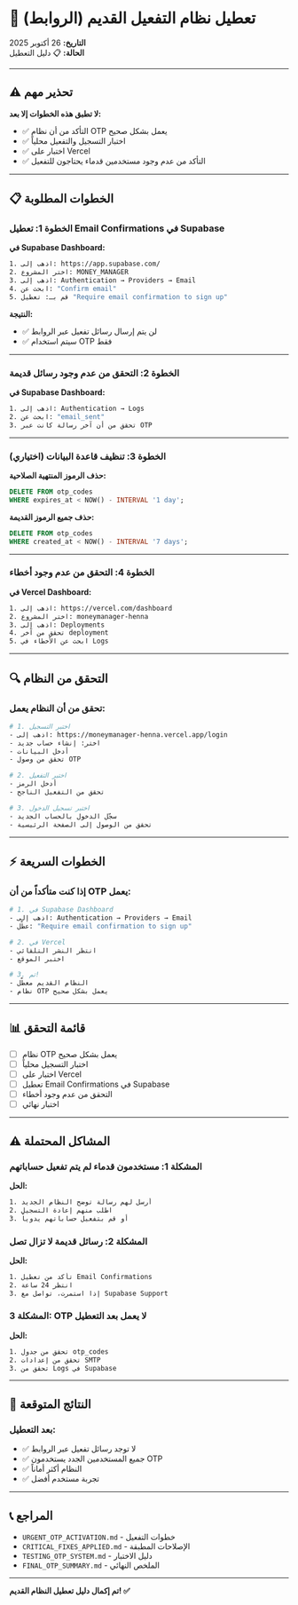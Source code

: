 # 🔴 تعطيل نظام التفعيل القديم (الروابط)

**التاريخ:** 26 أكتوبر 2025  
**الحالة:** 📋 دليل التعطيل

---

## ⚠️ تحذير مهم

**لا تطبق هذه الخطوات إلا بعد:**
- ✅ التأكد من أن نظام OTP يعمل بشكل صحيح
- ✅ اختبار التسجيل والتفعيل محلياً
- ✅ اختبار على Vercel
- ✅ التأكد من عدم وجود مستخدمين قدماء يحتاجون للتفعيل

---

## 📋 الخطوات المطلوبة

### الخطوة 1: تعطيل Email Confirmations في Supabase

**في Supabase Dashboard:**

```bash
1. اذهب إلى: https://app.supabase.com/
2. اختر المشروع: MONEY_MANAGER
3. اذهب إلى: Authentication → Providers → Email
4. ابحث عن: "Confirm email"
5. قم بـ: تعطيل "Require email confirmation to sign up"
```

**النتيجة:**
- ✅ لن يتم إرسال رسائل تفعيل عبر الروابط
- ✅ سيتم استخدام OTP فقط

---

### الخطوة 2: التحقق من عدم وجود رسائل قديمة

**في Supabase Dashboard:**

```bash
1. اذهب إلى: Authentication → Logs
2. ابحث عن: "email_sent"
3. تحقق من أن آخر رسالة كانت عبر OTP
```

---

### الخطوة 3: تنظيف قاعدة البيانات (اختياري)

**حذف الرموز المنتهية الصلاحية:**

```sql
DELETE FROM otp_codes 
WHERE expires_at < NOW() - INTERVAL '1 day';
```

**حذف جميع الرموز القديمة:**

```sql
DELETE FROM otp_codes 
WHERE created_at < NOW() - INTERVAL '7 days';
```

---

### الخطوة 4: التحقق من عدم وجود أخطاء

**في Vercel Dashboard:**

```bash
1. اذهب إلى: https://vercel.com/dashboard
2. اختر المشروع: moneymanager-henna
3. اذهب إلى: Deployments
4. تحقق من آخر deployment
5. ابحث عن الأخطاء في Logs
```

---

## 🔍 التحقق من النظام

### تحقق من أن النظام يعمل:

```bash
# 1. اختبر التسجيل
- اذهب إلى: https://moneymanager-henna.vercel.app/login
- اختر: إنشاء حساب جديد
- أدخل البيانات
- تحقق من وصول OTP

# 2. اختبر التفعيل
- أدخل الرمز
- تحقق من التفعيل الناجح

# 3. اختبر تسجيل الدخول
- سجّل الدخول بالحساب الجديد
- تحقق من الوصول إلى الصفحة الرئيسية
```

---

## ⚡ الخطوات السريعة

### إذا كنت متأكداً من أن OTP يعمل:

```bash
# 1. في Supabase Dashboard
- اذهب إلى: Authentication → Providers → Email
- عطّل: "Require email confirmation to sign up"

# 2. في Vercel
- انتظر النشر التلقائي
- اختبر الموقع

# 3. تم!
- النظام القديم معطّل
- نظام OTP يعمل بشكل صحيح
```

---

## 📊 قائمة التحقق

- [ ] نظام OTP يعمل بشكل صحيح
- [ ] اختبار التسجيل محلياً
- [ ] اختبار على Vercel
- [ ] تعطيل Email Confirmations في Supabase
- [ ] التحقق من عدم وجود أخطاء
- [ ] اختبار نهائي

---

## ⚠️ المشاكل المحتملة

### المشكلة 1: مستخدمون قدماء لم يتم تفعيل حساباتهم
**الحل:**
```bash
1. أرسل لهم رسالة توضح النظام الجديد
2. اطلب منهم إعادة التسجيل
3. أو قم بتفعيل حساباتهم يدوياً
```

### المشكلة 2: رسائل قديمة لا تزال تصل
**الحل:**
```bash
1. تأكد من تعطيل Email Confirmations
2. انتظر 24 ساعة
3. إذا استمرت، تواصل مع Supabase Support
```

### المشكلة 3: OTP لا يعمل بعد التعطيل
**الحل:**
```bash
1. تحقق من جدول otp_codes
2. تحقق من إعدادات SMTP
3. تحقق من Logs في Supabase
```

---

## 🎯 النتائج المتوقعة

### بعد التعطيل:
- ✅ لا توجد رسائل تفعيل عبر الروابط
- ✅ جميع المستخدمين الجدد يستخدمون OTP
- ✅ النظام أكثر أماناً
- ✅ تجربة مستخدم أفضل

---

## 📞 المراجع

- `URGENT_OTP_ACTIVATION.md` - خطوات التفعيل
- `CRITICAL_FIXES_APPLIED.md` - الإصلاحات المطبقة
- `TESTING_OTP_SYSTEM.md` - دليل الاختبار
- `FINAL_OTP_SUMMARY.md` - الملخص النهائي

---

**تم إكمال دليل تعطيل النظام القديم! ✅**

